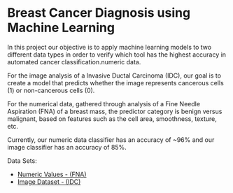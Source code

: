 # Breast Cancer Diagnosis using Machine Learning

In this project our objective is to apply machine learning models to two different data types in order to verify which tool has the highest accuracy in automated cancer classification.numeric data.

For the image analysis of a Invasive Ductal Carcinoma (IDC), our goal is to create a model that predicts whether the image represents cancerous cells (1) or non-cancerous cells (0). 

For the numerical data, gathered through analysis of a Fine Needle Aspiration (FNA) of a breast mass, the predictor category is benign versus malignant, based on features such as the cell area, smoothness, texture, etc.

Currently, our numeric data classifier has an accuracy of ~96% and our image classifier has an accuracy of 85%.

Data Sets: 
* [Numeric Values - (FNA)](https://www.kaggle.com/uciml/breast-cancer-wisconsin-data)
* [Image Dataset - (IDC)](https://www.kaggle.com/paultimothymooney/breast-histopathology-images)
